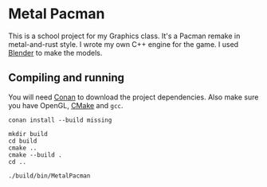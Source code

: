 # Metal Pacman

This is a school project for my Graphics class. It's a Pacman remake in metal-and-rust style. I wrote my own C++ engine for the game. I used [Blender](https://www.blender.org/) to make the models.

## Compiling and running

You will need [Conan](https://conan.io/) to download the project dependencies. Also make sure you
have OpenGL, [CMake](https://cmake.org/) and `gcc`.

```
conan install --build missing

mkdir build
cd build
cmake ..
cmake --build .
cd ..

./build/bin/MetalPacman
```

